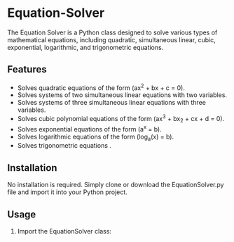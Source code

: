 # Equation-Solver
The Equation Solver is a Python class designed to solve various types of mathematical equations, including quadratic, simultaneous linear, cubic, exponential, logarithmic, and trigonometric equations.

  ## Features

- Solves quadratic equations of the form \(ax<sup>2</sup> + bx + c = 0\).
- Solves systems of two simultaneous linear equations with two variables.
- Solves systems of three simultaneous linear equations with three variables.
- Solves cubic polynomial equations of the form \(ax<sup>3</sup> + bx<sub>2</sub> + cx + d = 0\).
- Solves exponential equations of the form \(a<sup>x</sup> = b\).
- Solves logarithmic equations of the form \(log<sub>a</sub>(x) = b\).
- Solves trigonometric equations .


## Installation
No installation is required. Simply clone or download the EquationSolver.py file and import it into your Python project.

## Usage
1. Import the EquationSolver class:

